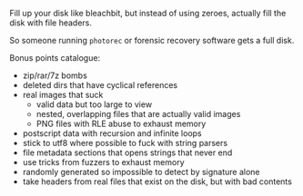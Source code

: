 Fill up your disk like bleachbit, but instead of
using zeroes, actually fill the disk with file
headers.

So someone running `photorec` or forensic recovery
software gets a full disk.

Bonus points catalogue:

 * zip/rar/7z bombs
 * deleted dirs that have cyclical references
 * real images that suck
   * valid data but too large to view
   * nested, overlapping files that are actually valid images
   * PNG files with RLE abuse to exhaust memory
 * postscript data with recursion and infinite loops
 * stick to utf8 where possible to fuck with string parsers
 * file metadata sections that opens strings that never end
 * use tricks from fuzzers to exhaust memory 
 * randomly generated so impossible to detect by signature alone
 * take headers from real files that exist on the disk, but with bad contents
